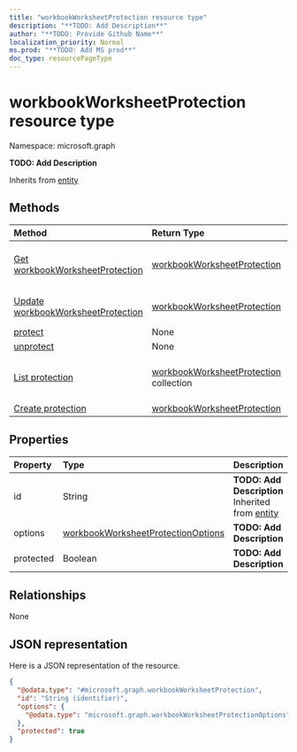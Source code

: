 ```yaml
---
title: "workbookWorksheetProtection resource type"
description: "**TODO: Add Description**"
author: "**TODO: Provide Github Name**"
localization_priority: Normal
ms.prod: "**TODO: Add MS prod**"
doc_type: resourcePageType
---
```


# workbookWorksheetProtection resource type


Namespace: microsoft.graph

**TODO: Add Description**


Inherits from [entity](../resources/entity.md)

## Methods
|Method|Return Type|Description|
|:---|:---|:---|
|[Get workbookWorksheetProtection](../api/workbookworksheetprotection-get.md)|[workbookWorksheetProtection](../resources/workbookworksheetprotection.md)|Read properties and relationships of a [workbookWorksheetProtection](../resources/workbookworksheetprotection.md) object.|
|[Update workbookWorksheetProtection](../api/workbookworksheetprotection-update.md)|[workbookWorksheetProtection](../resources/workbookworksheetprotection.md)|Update the properties of a [workbookWorksheetProtection](../resources/workbookworksheetprotection.md) object.|
|[protect](../api/workbookworksheetprotection-protect.md)|None|**TODO: Add Description**|
|[unprotect](../api/workbookworksheetprotection-unprotect.md)|None|**TODO: Add Description**|
|[List protection](../api/workbookworksheet-list-protection.md)|[workbookWorksheetProtection](../resources/workbookworksheetprotection.md) collection|Get the workbookWorksheetProtections from the protection navigation property.|
|[Create protection](../api/workbookworksheet-post-protection.md)|[workbookWorksheetProtection](../resources/workbookworksheetprotection.md)|Create a new protection object.|

## Properties
|Property|Type|Description|
|:---|:---|:---|
|id|String|**TODO: Add Description** Inherited from [entity](../resources/entity.md)|
|options|[workbookWorksheetProtectionOptions](../resources/workbookworksheetprotectionoptions.md)|**TODO: Add Description**|
|protected|Boolean|**TODO: Add Description**|

## Relationships
None

## JSON representation
Here is a JSON representation of the resource.
<!-- {
  "blockType": "resource",
  "keyProperty": "id",
  "@odata.type": "microsoft.graph.workbookWorksheetProtection",
  "baseType": "microsoft.graph.entity",
  "openType": false
}
-->
``` json
{
  "@odata.type": "#microsoft.graph.workbookWorksheetProtection",
  "id": "String (identifier)",
  "options": {
    "@odata.type": "microsoft.graph.workbookWorksheetProtectionOptions"
  },
  "protected": true
}
```

